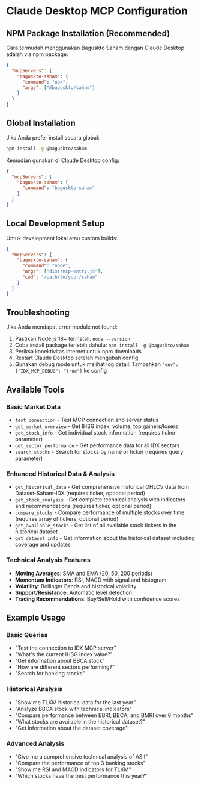 # Claude Desktop MCP Configuration

## NPM Package Installation (Recommended)

Cara termudah menggunakan Baguskto Saham dengan Claude Desktop adalah via npm package:

```json
{
  "mcpServers": {
    "baguskto-saham": {
      "command": "npx",
      "args": ["@baguskto/saham"]
    }
  }
}
```

## Global Installation

Jika Anda prefer install secara global:

```bash
npm install -g @baguskto/saham
```

Kemudian gunakan di Claude Desktop config:

```json
{
  "mcpServers": {
    "baguskto-saham": {
      "command": "baguskto-saham"
    }
  }
}
```

## Local Development Setup

Untuk development lokal atau custom builds:

```json
{
  "mcpServers": {
    "baguskto-saham": {
      "command": "node",
      "args": ["dist/mcp-entry.js"],
      "cwd": "/path/to/your/saham"
    }
  }
}
```

## Troubleshooting

Jika Anda mendapat error module not found:
1. Pastikan Node.js 18+ terinstall: `node --version`
2. Coba install package terlebih dahulu: `npm install -g @baguskto/saham`
3. Periksa konektivitas internet untuk npm downloads
4. Restart Claude Desktop setelah mengubah config
5. Gunakan debug mode untuk melihat log detail: Tambahkan `"env": {"IDX_MCP_DEBUG": "true"}` ke config

## Available Tools

### Basic Market Data
- `test_connection` - Test MCP connection and server status
- `get_market_overview` - Get IHSG index, volume, top gainers/losers
- `get_stock_info` - Get individual stock information (requires ticker parameter)
- `get_sector_performance` - Get performance data for all IDX sectors  
- `search_stocks` - Search for stocks by name or ticker (requires query parameter)

### Enhanced Historical Data & Analysis
- `get_historical_data` - Get comprehensive historical OHLCV data from Dataset-Saham-IDX (requires ticker, optional period)
- `get_stock_analysis` - Get complete technical analysis with indicators and recommendations (requires ticker, optional period)
- `compare_stocks` - Compare performance of multiple stocks over time (requires array of tickers, optional period)
- `get_available_stocks` - Get list of all available stock tickers in the historical dataset
- `get_dataset_info` - Get information about the historical dataset including coverage and updates

### Technical Analysis Features
- **Moving Averages**: SMA and EMA (20, 50, 200 periods)
- **Momentum Indicators**: RSI, MACD with signal and histogram
- **Volatility**: Bollinger Bands and historical volatility
- **Support/Resistance**: Automatic level detection
- **Trading Recommendations**: Buy/Sell/Hold with confidence scores

## Example Usage

### Basic Queries
- "Test the connection to IDX MCP server"
- "What's the current IHSG index value?"
- "Get information about BBCA stock"
- "How are different sectors performing?"
- "Search for banking stocks"

### Historical Analysis
- "Show me TLKM historical data for the last year"
- "Analyze BBCA stock with technical indicators"
- "Compare performance between BBRI, BBCA, and BMRI over 6 months"
- "What stocks are available in the historical dataset?"
- "Get information about the dataset coverage"

### Advanced Analysis
- "Give me a comprehensive technical analysis of ASII"
- "Compare the performance of top 3 banking stocks"
- "Show me RSI and MACD indicators for TLKM"
- "Which stocks have the best performance this year?"